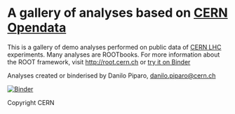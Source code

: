 # A gallery of analyses based on [CERN Opendata](http://opendata.cern.ch)

This is a gallery of demo analyses performed on public data of [CERN LHC](www.cern.ch)
experiments. Many analyses are ROOTbooks. For more information about the ROOT framework,
visit http://root.cern.ch or [try it on Binder](http://root.cern.ch/notebooks/rootbinder)

Analyses created or binderised by Danilo Piparo, danilo.piparo@cern.ch

[![Binder](http://mybinder.org/badge.svg)](http://mybinder.org/repo/dpiparo/opendataGallery)

Copyright CERN

